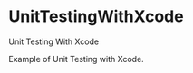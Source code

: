 UnitTestingWithXcode
====================

Unit Testing With Xcode


Example of Unit Testing with Xcode.
